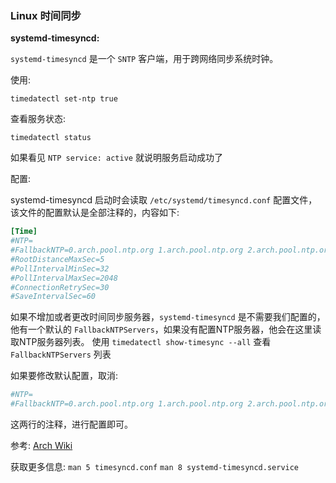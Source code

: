 ### Linux 时间同步

**systemd-timesyncd:**

`systemd-timesyncd` 是一个 `SNTP` 客户端，用于跨网络同步系统时钟。

使用:

```shell
timedatectl set-ntp true
```

查看服务状态:

```shell
timedatectl status
```

如果看见 `NTP service: active` 就说明服务启动成功了

配置:

systemd-timesyncd 启动时会读取 `/etc/systemd/timesyncd.conf` 配置文件，该文件的配置默认是全部注释的，内容如下:

```conf
[Time]
#NTP=
#FallbackNTP=0.arch.pool.ntp.org 1.arch.pool.ntp.org 2.arch.pool.ntp.org 3.arch.pool.ntp.org
#RootDistanceMaxSec=5
#PollIntervalMinSec=32
#PollIntervalMaxSec=2048
#ConnectionRetrySec=30
#SaveIntervalSec=60
```

如果不增加或者更改时间同步服务器，`systemd-timesyncd` 是不需要我们配置的，他有一个默认的 `FallbackNTPServers`，如果没有配置NTP服务器，他会在这里读取NTP服务器列表。
使用 `timedatectl show-timesync --all` 查看 `FallbackNTPServers` 列表

如果要修改默认配置，取消:

```conf
#NTP=
#FallbackNTP=0.arch.pool.ntp.org 1.arch.pool.ntp.org 2.arch.pool.ntp.org 3.arch.pool.ntp.org
```

这两行的注释，进行配置即可。

参考: [Arch Wiki](https://wiki.archlinuxcn.org/wiki/Systemd-timesyncd)

获取更多信息:
`man 5 timesyncd.conf`
`man 8 systemd-timesyncd.service`
